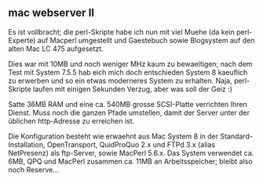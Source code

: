 ## mac webserver II
Es ist vollbracht; die perl-Skripte habe ich nun mit viel Muehe (da kein perl-Experte) auf Macperl umgestellt und Gaestebuch sowie Blogsystem auf den alten Mac LC 475 aufgesetzt.

Dies war mit 10MB und noch weniger MHz kaum zu bewaeltigen; nach dem Test mit System 7.5.5 hab eich mich doch entschieden System 8 kaeuflich zu erwerben und so ein etwas moderneres System zu erhalten. Naja, perl-Skripte laufen mit einigen Sekunden Verzug, aber was soll der Geiz :)

Satte 36MB RAM und eine ca. 540MB grosse SCSI-Platte verrichten Ihren Dienst. Muss noch die ganzen Pfade umstellen, damit der Server unter der üblichen http-Adresse zu erreichen ist.

Die Konfiguration besteht wie erwaehnt aus Mac System 8 in der Standard-Installation, OpenTransport, QuidProQuo 2.x und FTPd 3.x (alias NetPresenz) als ftp-Server, sowie MacPerl 5.6.x. Das System verwendet ca. 6MB, QPQ und MacPerl zusammen ca. 11MB an Arbeitsspeicher; bleibt also noch Reserve... 
